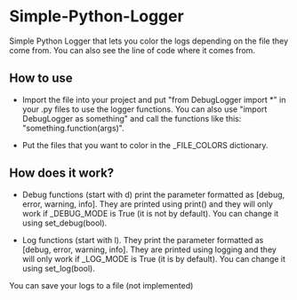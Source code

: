 # Simple-Python-Logger
Simple Python Logger that lets you color the logs depending on the file they come from. You can also see the line of code where it comes from.

## How to use
* Import the file into your project and put "from DebugLogger import *" in your .py files to use the logger functions. You can also use "import DebugLogger as something" and call the functions like this: "something.function(args)".

* Put the files that you want to color in the _FILE_COLORS dictionary.

## How does it work?
* Debug functions (start with d) print the parameter formatted as [debug, error, warning, info]. They are printed using print() and they will only work if _DEBUG_MODE is True (it is not by default). You can change it using set_debug(bool).

* Log functions (start with l). They print the parameter formatted as [debug, error, warning, info]. They are printed using logging and they will only work if _LOG_MODE is True (it is by default). You can change it using set_log(bool).

You can save your logs to a file (not implemented)
